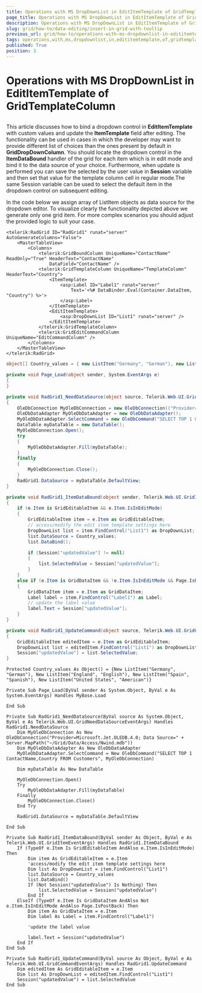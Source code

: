 ```yaml
---
title: Operations with MS DropDownList in EditItemTemplate of GridTemplateColumn
page_title: Operations with MS DropDownList in EditItemTemplate of GridTemplateColumn | RadGrid for ASP.NET AJAX Documentation
description: Operations with MS DropDownList in EditItemTemplate of GridTemplateColumn
slug: grid/how-to/data-editing/insert-in-grid-with-tooltip
previous_url: grid/how-to/operations-with-ms-dropdownlist-in-edititemtemplate-of-gridtemplatecolumn
tags: operations,with,ms,dropdownlist,in,edititemtemplate,of,gridtemplatecolumn
published: True
position: 3
---
```


# Operations with MS DropDownList in EditItemTemplate of GridTemplateColumn



##

This article discusses how to bind a dropdown control in **EditItemTemplate** with custom values and update the **ItemTemplate** field after editing. The functionality can be used in cases in which the developer may want to provide different list of choices than the ones present by default in **GridDropDownColumn**. You should locate the dropdown control in the **ItemDataBound** handler of the grid for each item which is in edit mode and bind it to the data source of your choice. Furthermore, when update is performed you can save the selected by the user value in **Session** variable and then set that value for the template column cell in regular mode.The same Session variable can be used to select the default item in the dropdown control on subsequent editing.

In the code below we assign array of ListItem objects as data source for the dropdown editor. To visualize clearly the functionality depicted above we generate only one grid item. For more complex scenarios you should adjust the provided logic to suit your case.



````ASP.NET
<telerik:RadGrid ID="RadGrid1" runat="server" AutoGenerateColumns="False">
    <MasterTableView>
        <Columns>
            <telerik:GridBoundColumn UniqueName="ContactName" ReadOnly="True" HeaderText="ContactName"
                DataField="ContactName" />
            <telerik:GridTemplateColumn UniqueName="TemplateColumn" HeaderText="Country">
                <ItemTemplate>
                    <asp:Label ID="Label1" runat="server"
                        Text='<%# DataBinder.Eval(Container.DataItem, "Country") %>'>
                    </asp:Label>
                </ItemTemplate>
                <EditItemTemplate>
                    <asp:DropDownList ID="List1" runat="server" />
                </EditItemTemplate>
            </telerik:GridTemplateColumn>
            <telerik:GridEditCommandColumn UniqueName="EditCommandColumn" />
        </Columns>
    </MasterTableView>
</telerik:RadGrid>
````
````C#
object[] Country_values = { new ListItem("Germany", "German"), new ListItem("England", "English"), new ListItem("Spain", "Spanish"), new ListItem("United States", "American") };

private void Page_Load(object sender, System.EventArgs e)
{
}

private void RadGrid1_NeedDataSource(object source, Telerik.Web.UI.GridNeedDataSourceEventArgs e)
{
    OleDbConnection MyOleDbConnection = new OleDbConnection(("Provider=Microsoft.Jet.OLEDB.4.0; Data Source=" + Server.MapPath("~/Grid/Data/Access/Nwind.mdb")));
    OleDbDataAdapter MyOleDbDataAdapter = new OleDbDataAdapter();
    MyOleDbDataAdapter.SelectCommand = new OleDbCommand("SELECT TOP 1 ContactName, Country FROM Customers", MyOleDbConnection);
    DataTable myDataTable = new DataTable();
    MyOleDbConnection.Open();
    try
    {
        MyOleDbDataAdapter.Fill(myDataTable);
    }
    finally
    {
        MyOleDbConnection.Close();
    }
    RadGrid1.DataSource = myDataTable.DefaultView;
}

private void RadGrid1_ItemDataBound(object sender, Telerik.Web.UI.GridItemEventArgs e)
{
    if (e.Item is GridEditableItem && e.Item.IsInEditMode)
    {
        GridEditableItem item = e.Item as GridEditableItem;
        // access/modify the edit item template settings here
        DropDownList list = item.FindControl("List1") as DropDownList;
        list.DataSource = Country_values;
        list.DataBind();

        if (Session["updatedValue"] != null)
        {
            list.SelectedValue = Session["updatedValue"];
        }
    }
    else if (e.Item is GridDataItem && !e.Item.IsInEditMode && Page.IsPostBack)
    {
        GridDataItem item = e.Item as GridDataItem;
        Label label = item.FindControl("Label1") as Label;
        // update the label value
        label.Text = Session["updatedValue"];
    }
}

private void RadGrid1_UpdateCommand(object source, Telerik.Web.UI.GridCommandEventArgs e)
{
    GridEditableItem editedItem = e.Item as GridEditableItem;
    DropDownList list = editedItem.FindControl("List1") as DropDownList;
    Session["updatedValue"] = list.SelectedValue;
}
````
````VB
Protected Country_values As Object() = {New ListItem("Germany", "German"), New ListItem("England", "English"), New ListItem("Spain", "Spanish"), New ListItem("United States", "American")}

Private Sub Page_Load(ByVal sender As System.Object, ByVal e As System.EventArgs) Handles MyBase.Load

End Sub

Private Sub RadGrid1_NeedDataSource(ByVal source As System.Object, ByVal e As Telerik.Web.UI.GridNeedDataSourceEventArgs) Handles RadGrid1.NeedDataSource
    Dim MyOleDbConnection As New OleDbConnection("Provider=Microsoft.Jet.OLEDB.4.0; Data Source=" + Server.MapPath("~/Grid/Data/Access/Nwind.mdb"))
    Dim MyOleDbDataAdapter As New OleDbDataAdapter
    MyOleDbDataAdapter.SelectCommand = New OleDbCommand("SELECT TOP 1 ContactName,Country FROM Customers", MyOleDbConnection)

    Dim myDataTable As New DataTable

    MyOleDbConnection.Open()
    Try
        MyOleDbDataAdapter.Fill(myDataTable)
    Finally
        MyOleDbConnection.Close()
    End Try

    RadGrid1.DataSource = myDataTable.DefaultView

End Sub

Private Sub RadGrid1_ItemDataBound(ByVal sender As Object, ByVal e As Telerik.Web.UI.GridItemEventArgs) Handles RadGrid1.ItemDataBound
    If (TypeOf e.Item Is GridEditableItem AndAlso e.Item.IsInEditMode) Then
        Dim item As GridEditableItem = e.Item
        'access/modify the edit item template settings here
        Dim list As DropDownList = item.FindControl("List1")
        list.DataSource = Country_values
        list.DataBind()
        If (Not Session("updatedValue") Is Nothing) Then
            list.SelectedValue = Session("updatedValue")
        End If
    ElseIf (TypeOf e.Item Is GridDataItem AndAlso Not e.Item.IsInEditMode AndAlso Page.IsPostBack) Then
        Dim item As GridDataItem = e.Item
        Dim label As Label = item.FindControl("Label1")

        'update the label value

        label.Text = Session("updatedValue")
    End If
End Sub

Private Sub RadGrid1_UpdateCommand(ByVal source As Object, ByVal e As Telerik.Web.UI.GridCommandEventArgs) Handles RadGrid1.UpdateCommand
    Dim editedItem As GridEditableItem = e.Item
    Dim list As DropDownList = editedItem.FindControl("List1")
    Session("updatedValue") = list.SelectedValue
End Sub
````


